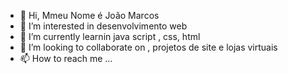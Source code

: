 - 👋 Hi, Mmeu Nome é João Marcos
- 👀 I’m interested in desenvolvimento web 
- 🌱 I’m currently learnin java script , css, html 
- 💞️ I’m looking to collaborate on , projetos de site e lojas virtuais 
- 📫 How to reach me ... 

<!---
marcosunitec/marcosunitec is a ✨ special ✨ repository because its `README.md` (this file) appears on your GitHub profile.
You can click the Preview link to take a look at your changes.
--->
